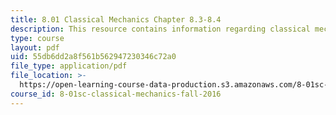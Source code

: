```yaml
---
title: 8.01 Classical Mechanics Chapter 8.3-8.4
description: This resource contains information regarding classical mechanics.
type: course
layout: pdf
uid: 55db6dd2a8f561b562947230346c72a0
file_type: application/pdf
file_location: >-
  https://open-learning-course-data-production.s3.amazonaws.com/8-01sc-classical-mechanics-fall-2016/55db6dd2a8f561b562947230346c72a0_MIT8_01F16_example8.3_8.4.pdf
course_id: 8-01sc-classical-mechanics-fall-2016
---
```

